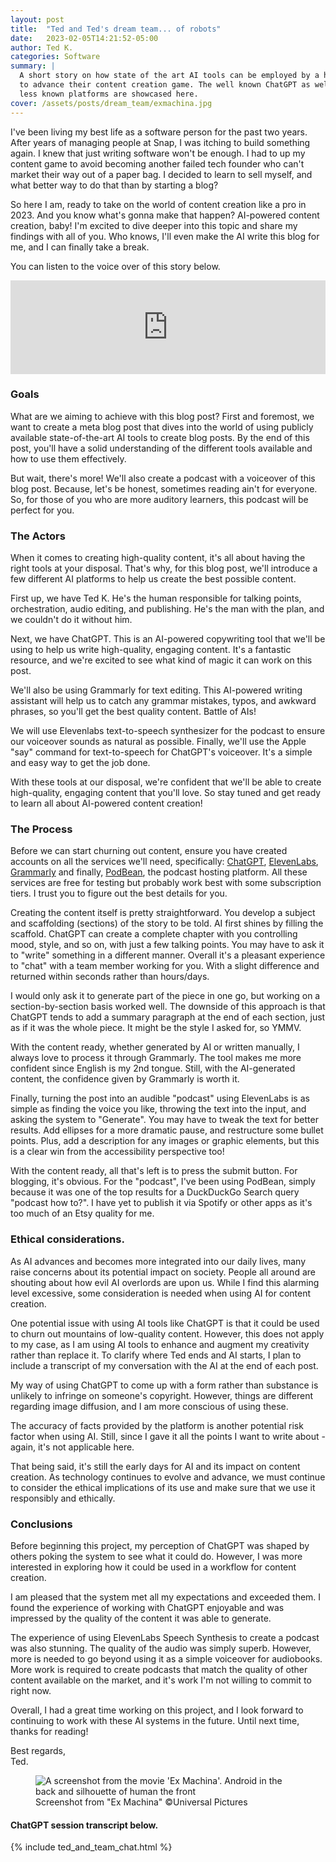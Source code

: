```yaml
---
layout: post
title:  "Ted and Ted's dream team... of robots"
date:   2023-02-05T14:21:52-05:00
author: Ted K.
categories: Software
summary: |
  A short story on how state of the art AI tools can be employed by a human
  to advance their content creation game. The well known ChatGPT as well as some
  less known platforms are showcased here.
cover: /assets/posts/dream_team/exmachina.jpg
---
```



I've been living my best life as a software person for the past two years. After years of managing people at Snap, I was itching to build something again. I knew that just writing software won't be enough. I had to up my content game to avoid becoming another failed tech founder who can't market their way out of a paper bag. I decided to learn to sell myself, and what better way to do that than by starting a blog?

So here I am, ready to take on the world of content creation like a pro in 2023. And you know what's gonna make that happen? AI-powered content creation, baby! I'm excited to dive deeper into this topic and share my findings with all of you. Who knows, I'll even make the AI write this blog for me, and I can finally take a break.

You can listen to the voice over of this story below.

<iframe title="Ted and Ted’s dream team of robots" allowtransparency="true" height="150" width="100%" style="border: none; min-width: min(100%, 430px);" scrolling="no" data-name="pb-iframe-player" src="https://www.podbean.com/player-v2/?i=rnhn4-137b66c-pb&from=pb6admin&share=1&download=1&rtl=0&fonts=Arial&skin=1&font-color=auto&logo_link=episode_page&btn-skin=7"></iframe>


### Goals
What are we aiming to achieve with this blog post? First and foremost, we want to create a meta blog post that dives into the world of using publicly available state-of-the-art AI tools to create blog posts. By the end of this post, you'll have a solid understanding of the different tools available and how to use them effectively.

But wait, there's more! We'll also create a podcast with a voiceover of this blog post. Because, let's be honest, sometimes reading ain't for everyone. So, for those of you who are more auditory learners, this podcast will be perfect for you.



### The Actors
When it comes to creating high-quality content, it's all about having the right tools at your disposal. That's why, for this blog post, we'll introduce a few different AI platforms to help us create the best possible content.

First up, we have Ted K. He's the human responsible for talking points, orchestration, audio editing, and publishing. He's the man with the plan, and we couldn't do it without him.

Next, we have ChatGPT. This is an AI-powered copywriting tool that we'll be using to help us write high-quality, engaging content. It's a fantastic resource, and we're excited to see what kind of magic it can work on this post.

We'll also be using Grammarly for text editing. This AI-powered writing assistant will help us to catch any grammar mistakes, typos, and awkward phrases, so you'll get the best quality content. Battle of AIs!

We will use Elevenlabs text-to-speech synthesizer for the podcast to ensure our voiceover sounds as natural as possible. Finally, we'll use the Apple "say" command for text-to-speech for ChatGPT's voiceover. It's a simple and easy way to get the job done.

With these tools at our disposal, we're confident that we'll be able to create high-quality, engaging content that you'll love. So stay tuned and get ready to learn all about AI-powered content creation!

### The Process
Before we can start churning out content, ensure you have created accounts on all the services we'll need, specifically: [ChatGPT](https://chat.openai.com/), [ElevenLabs](https://beta.elevenlabs.io/), [Grammarly](https://www.grammarly.com/) and finally, [PodBean](https://www.podbean.com/), the podcast hosting platform. All these services are free for testing but probably work best with some subscription tiers. I trust you to figure out the best details for you.

Creating the content itself is pretty straightforward. You develop a subject and scaffolding (sections) of the story to be told. AI first shines by filling the scaffold. ChatGPT can create a complete chapter with you controlling mood, style, and so on, with just a few talking points. You may have to ask it to "write" something in a different manner. Overall it's a pleasant experience to "chat" with a team member working for you. With a slight difference and returned within seconds rather than hours/days.

I would only ask it to generate part of the piece in one go, but working on a section-by-section basis worked well. The downside of this approach is that ChatGPT tends to add a summary paragraph at the end of each section, just as if it was the whole piece. It might be the style I asked for, so YMMV.

With the content ready, whether generated by AI or written manually, I always love to process it through Grammarly. The tool makes me more confident since English is my 2nd tongue. Still, with the AI-generated content, the confidence given by Grammarly is worth it.

Finally, turning the post into an audible "podcast" using ElevenLabs is as simple as finding the voice you like, throwing the text into the input, and asking the system to "Generate". You may have to tweak the text for better results. Add ellipses for a more dramatic pause, and restructure some bullet points. Plus, add a description for any images or graphic elements, but this is a clear win from the accessibility perspective too!

With the content ready, all that's left is to press the submit button. For blogging, it's obvious. For the "podcast", I've been using PodBean, simply because it was one of the top results for a DuckDuckGo Search query "podcast how to?". I have yet to publish it via Spotify or other apps as it's too much of an Etsy quality for me.

### Ethical considerations.
As AI advances and becomes more integrated into our daily lives, many raise concerns about its potential impact on society. People all around are shouting about how evil AI overlords are upon us. While I find this alarming level excessive, some consideration is needed when using AI for content creation.

One potential issue with using AI tools like ChatGPT is that it could be used to churn out mountains of low-quality content. However, this does not apply to my case, as I am using AI tools to enhance and augment my creativity rather than replace it. To clarify where Ted ends and AI starts, I plan to include a transcript of my conversation with the AI at the end of each post.

My way of using ChatGPT to come up with a form rather than substance is unlikely to infringe on someone's copyright. However, things are different regarding image diffusion, and I am more conscious of using these.

The accuracy of facts provided by the platform is another potential risk factor when using AI. Still, since I gave it all the points I want to write about - again, it's not applicable here.

That being said, it's still the early days for AI and its impact on content creation. As technology continues to evolve and advance, we must continue to consider the ethical implications of its use and make sure that we use it responsibly and ethically.

### Conclusions
Before beginning this project, my perception of ChatGPT was shaped by others poking the system to see what it could do. However, I was more interested in exploring how it could be used in a workflow for content creation.

I am pleased that the system met all my expectations and exceeded them. I found the experience of working with ChatGPT enjoyable and was impressed by the quality of the content it was able to generate.

The experience of using ElevenLabs Speech Synthesis to create a podcast was also stunning. The quality of the audio was simply superb. However, more is needed to go beyond using it as a simple voiceover for audiobooks. More work is required to create podcasts that match the quality of other content available on the market, and it's work I'm not willing to commit to right now.

Overall, I had a great time working on this project, and I look forward to continuing to work with these AI systems in the future. Until next time, thanks for reading!

<p>Best regards,<br/>
Ted.</p>

<div>
<figure>
  <img src="{{site.url}}/assets/posts/dream_team/exmachina.webp" alt="A screenshot from the movie 'Ex Machina'. Android in the back and silhouette of human the front"/>
  <figcaption>Screenshot from "Ex Machina" ©️Universal Pictures</figcaption>
</figure>
</div>


#### ChatGPT session transcript below.

{% include ted_and_team_chat.html %}
